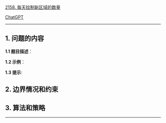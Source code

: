 [2158. 每天绘制新区域的数量](https://leetcode.cn/problems/amount-of-new-area-painted-each-day)

[ChatGPT](chat.openai.com)

---

## 1. 问题的内容
**1.1 题目描述**：

**1.2 示例**：

**1.3 提示**:

## 2. 边界情况和约束


## 3. 算法和策略

---

